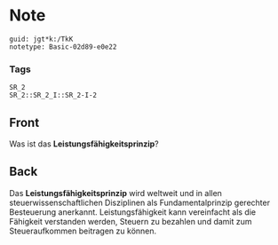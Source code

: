 # Note
```
guid: jgt*k:/TkK
notetype: Basic-02d89-e0e22
```

### Tags
```
SR_2
SR_2::SR_2_I::SR_2-I-2
```

## Front
Was ist das <b>Leistungsfähigkeitsprinzip</b>?

## Back
Das <b>Leistungsfähigkeitsprinzip</b> wird weltweit und in allen
steuerwissenschaftlichen Disziplinen als Fundamentalprinzip
gerechter Besteuerung anerkannt. Leistungsfähigkeit kann
vereinfacht als die Fähigkeit verstanden werden, Steuern zu
bezahlen und damit zum Steueraufkommen beitragen zu können.
